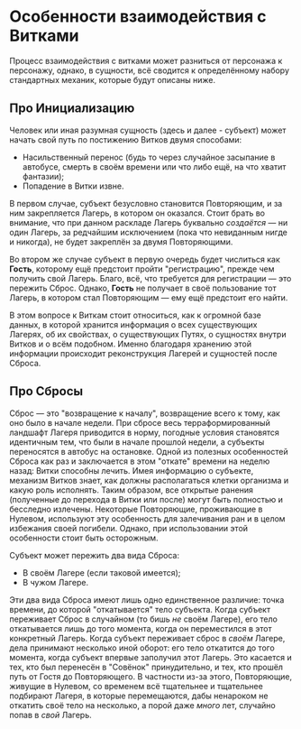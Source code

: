 # Особенности взаимодействия с Витками

Процесс взаимодействия с витками может разниться от персонажа к персонажу, однако, в сущности, всё сводится к определённому набору стандартных механик, которые будут описаны ниже.

## Про Инициализацию

Человек или иная разумная сущность (здесь и далее - субъект) может начать свой путь по постижению Витков двумя способами:

* Насильственный перенос (будь то через случайное засыпание в автобусе, смерть в своём времени или что либо ещё, на что хватит фантазии);
* Попадение в Витки извне.

В первом случае, субъект безусловно становится Повторяющим, и за ним закрепляется Лагерь, в котором он оказался. Стоит брать во внимание, что при данном раскладе Лагерь буквально *создаётся* — ни один Лагерь, за редчайшим исключением (пока что невиданным нигде и никогда), не будет закреплён за двумя Повторяющими. 

Во втором же случае субъект в первую очередь будет числиться как **Гость**, которому ещё предстоит пройти "регистрацию", прежде чем получить свой Лагерь. Благо, всё, что требуется для регистрации — это пережить Сброс. Однако, **Гость** не получает в своё пользование тот Лагерь, в котором стал Повторяющим — ему ещё предстоит его найти.

В этом вопросе к Виткам стоит относиться, как к огромной базе данных, в которой хранится информация о всех существующих Лагерях, об их свойствах, о существующих Путях, о сущностях внутри Витков и о всём подобном. Именно благодаря хранению этой информации происходит реконструкция Лагерей и сущностей после Сброса.

## Про Сбросы

Сброс — это "возвращение к началу", возвращение всего к тому, как оно было в начале недели. При сбросе весь терраформированный ландшафт Лагеря приводится в норму, погодные условия становятся идентичным тем, что были в начале прошлой недели, а субъекты переносятся в автобус на остановке. Одной из полезных особенностей Сброса как раз и заключается в этом "откате" времени на неделю назад: Витки способны лечить. Имея информацию о субъекте, механизм Витков знает, как должны располагаться клетки организма и какую роль исполнять. Таким образом, все открытые ранения (полученные до перехода в Витки или после) могут быть полностью и бесследно излечены. Некоторые Повторяющие, проживающие в Нулевом, используют эту особенность для залечивания ран и в целом избежания своей погибели. Однако, при использовании этой особенности стоит быть осторожным.

Субъект может пережить два вида Сброса:
* В своём Лагере (если таковой имеется);
* В чужом Лагере.

Эти два вида Сброса имеют лишь одно единственное различие: точка времени, до которой "откатывается" тело субъекта. Когда субъект переживает Сброс в случайном (то бишь *не* своём Лагере), его тело откатывается лишь до того момента, когда он переместился в этот конкретный Лагерь. Когда субъект переживает сброс в *своём* Лагере, дела принимают несколько иной оборот: его тело откатится до того момента, когда субъект впервые заполучил этот Лагерь. Это касается и тех, кто был перенесён в "Совёнок" принудительно, и тех, кто прошёл путь от Гостя до Повторяющего. В частности из-за этого, Повторяющие, живущие в Нулевом, со временем всё тщательнее и тщательнее подбирают Лагеря, в которые перемещаются, дабы ненароком не откатить своё тело на несколько, а порой даже *много* лет, случайно попав в *свой* Лагерь.